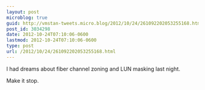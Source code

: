 ```yaml
---
layout: post
microblog: true
guid: http://vmstan-tweets.micro.blog/2012/10/24/261092202053255168.html
post_id: 3034298
date: 2012-10-24T07:10:06-0600
lastmod: 2012-10-24T07:10:06-0600
type: post
url: /2012/10/24/261092202053255168.html
---
```

I had dreams about fiber channel zoning and LUN masking last night.

Make it stop.
